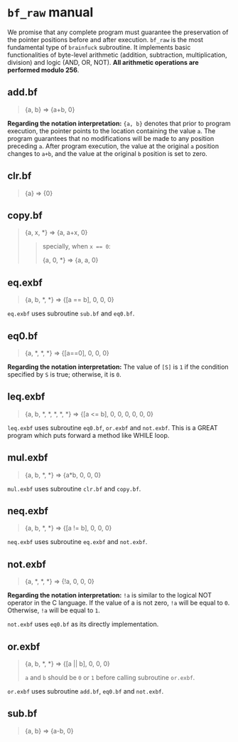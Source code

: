 # `bf_raw` manual

We promise that any complete program must guarantee the preservation of the pointer positions before and after execution. `bf_raw` is the most fundamental type of `brainfuck` subroutine. It implements basic functionalities of byte-level arithmetic (addition, subtraction, multiplication, division) and logic (AND, OR, NOT). **All arithmetic operations are performed modulo 256**.

## add.bf

> {a, b} => {a+b, 0}

**Regarding the notation interpretation:** `{a, b}` denotes that prior to program execution, the pointer points to the location containing the value `a`. The program guarantees that no modifications will be made to any position preceding `a`. After program execution, the value at the original  `a` position changes to `a+b`, and the value at the original  `b` position is set to zero.

## clr.bf

> {a} => {0}

## copy.bf

> {a, x, \*} => {a, a+x, 0}
>
> >  specially, when `x == 0`:
> >
> > {a, 0, *} => {a, a, 0}

## eq.exbf

> {a, b, \*, \*} => {[a == b], 0, 0, 0}

`eq.exbf` uses subroutine `sub.bf` and `eq0.bf`.

## eq0.bf

> {a, \*, \*, \*} => {[a==0], 0, 0, 0}

**Regarding the notation interpretation:** The value of `[S]` is `1` if the condition specified by `S` is true; otherwise, it is `0`.

## leq.exbf

> {a, b, \*, \*, \*, \*, \*} => {[a <= b], 0, 0, 0, 0, 0, 0}

`leq.exbf` uses subroutine `eq0.bf`, `or.exbf` and `not.exbf`. This is a GREAT program which puts forward a method like WHILE loop.

## mul.exbf

> {a, b, \*, \*} => {a\*b, 0, 0, 0}

`mul.exbf` uses subroutine `clr.bf` and `copy.bf`.

## neq.exbf

> {a, b, \*, \*} => {[a != b], 0, 0, 0}

`neq.exbf` uses subroutine `eq.exbf` and `not.exbf`.

## not.exbf

> {a, \*, \*, \*} => {!a, 0, 0, 0}

**Regarding the notation interpretation:** `!a` is similar to the logical NOT operator in the C language. If the value of a is not zero, `!a` will be equal to `0`. Otherwise, `!a` will be equal to `1`.

`not.exbf` uses `eq0.bf` as its directly implementation.

## or.exbf

> {a, b, \*, \*} => {[a || b], 0, 0, 0}
>
> `a` and `b` should be `0` or `1` before calling subroutine `or.exbf`.

`or.exbf` uses subroutine `add.bf`, `eq0.bf` and `not.exbf`.

## sub.bf

> {a, b} => {a-b, 0}

